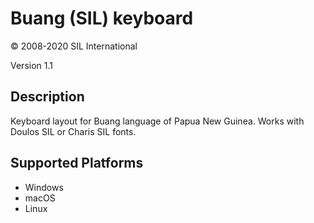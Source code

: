Buang (SIL) keyboard
==============

© 2008-2020 SIL International

Version 1.1

Description
-----------

Keyboard layout for Buang language of Papua New Guinea.  Works with Doulos SIL or Charis SIL fonts.

Supported Platforms
-------------------
 * Windows
 * macOS
 * Linux


